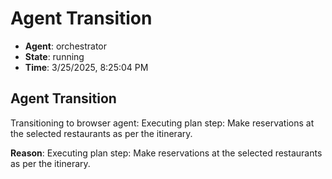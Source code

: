 # Agent Transition

- **Agent**: orchestrator
- **State**: running
- **Time**: 3/25/2025, 8:25:04 PM

## Agent Transition

Transitioning to browser agent: Executing plan step: Make reservations at the selected restaurants as per the itinerary.

**Reason**: Executing plan step: Make reservations at the selected restaurants as per the itinerary.

